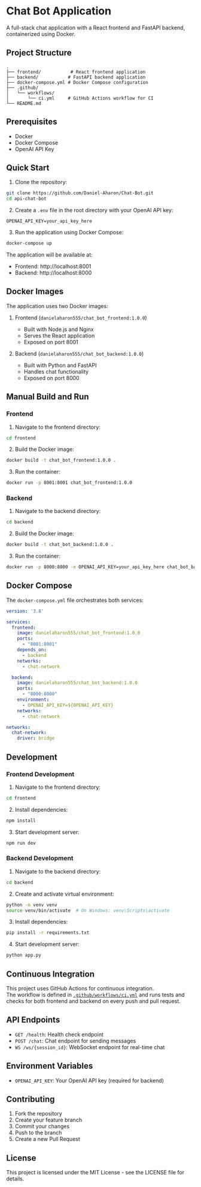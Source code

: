 # Chat Bot Application

A full-stack chat application with a React frontend and FastAPI backend, containerized using Docker.

## Project Structure

```
.
├── frontend/           # React frontend application
├── backend/           # FastAPI backend application
├── docker-compose.yml # Docker Compose configuration
├── .github/
│   └── workflows/
│       └── ci.yml     # GitHub Actions workflow for CI
└── README.md
```

## Prerequisites

- Docker
- Docker Compose
- OpenAI API Key

## Quick Start

1. Clone the repository:
```bash
git clone https://github.com/Daniel-Aharon/Chat-Bot.git
cd api-chat-bot
```

2. Create a `.env` file in the root directory with your OpenAI API key:
```
OPENAI_API_KEY=your_api_key_here
```

3. Run the application using Docker Compose:
```bash
docker-compose up
```

The application will be available at:
- Frontend: http://localhost:8001
- Backend: http://localhost:8000

## Docker Images

The application uses two Docker images:

1. Frontend (`danielaharon555/chat_bot_frontend:1.0.0`)
   - Built with Node.js and Nginx
   - Serves the React application
   - Exposed on port 8001

2. Backend (`danielaharon555/chat_bot_backend:1.0.0`)
   - Built with Python and FastAPI
   - Handles chat functionality
   - Exposed on port 8000

## Manual Build and Run

### Frontend

1. Navigate to the frontend directory:
```bash
cd frontend
```

2. Build the Docker image:
```bash
docker build -t chat_bot_frontend:1.0.0 .
```

3. Run the container:
```bash
docker run -p 8001:8001 chat_bot_frontend:1.0.0
```

### Backend

1. Navigate to the backend directory:
```bash
cd backend
```

2. Build the Docker image:
```bash
docker build -t chat_bot_backend:1.0.0 .
```

3. Run the container:
```bash
docker run -p 8000:8000 -e OPENAI_API_KEY=your_api_key_here chat_bot_backend:1.0.0
```

## Docker Compose

The `docker-compose.yml` file orchestrates both services:

```yaml
version: '3.8'

services:
  frontend:
    image: danielaharon555/chat_bot_frontend:1.0.0
    ports:
      - "8001:8001"
    depends_on:
      - backend
    networks:
      - chat-network

  backend:
    image: danielaharon555/chat_bot_backend:1.0.0
    ports:
      - "8000:8000"
    environment:
      - OPENAI_API_KEY=${OPENAI_API_KEY}
    networks:
      - chat-network

networks:
  chat-network:
    driver: bridge
```

## Development

### Frontend Development

1. Navigate to the frontend directory:
```bash
cd frontend
```

2. Install dependencies:
```bash
npm install
```

3. Start development server:
```bash
npm run dev
```

### Backend Development

1. Navigate to the backend directory:
```bash
cd backend
```

2. Create and activate virtual environment:
```bash
python -m venv venv
source venv/bin/activate  # On Windows: venv\Scripts\activate
```

3. Install dependencies:
```bash
pip install -r requirements.txt
```

4. Start development server:
```bash
python app.py
```

## Continuous Integration

This project uses GitHub Actions for continuous integration.  
The workflow is defined in [`.github/workflows/ci.yml`](.github/workflows/ci.yml) and runs tests and checks for both frontend and backend on every push and pull request.

## API Endpoints

- `GET /health`: Health check endpoint
- `POST /chat`: Chat endpoint for sending messages
- `WS /ws/{session_id}`: WebSocket endpoint for real-time chat

## Environment Variables

- `OPENAI_API_KEY`: Your OpenAI API key (required for backend)

## Contributing

1. Fork the repository
2. Create your feature branch
3. Commit your changes
4. Push to the branch
5. Create a new Pull Request

## License

This project is licensed under the MIT License - see the LICENSE file for details.